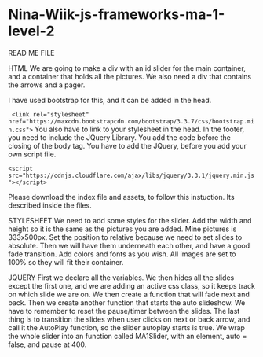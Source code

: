 # Nina-Wiik-js-frameworks-ma-1-level-2
 
READ ME FILE

HTML
We are going to make a div with an id slider for the main container, and a container that 
holds all the pictures. We also need a div that contains the arrows and a pager. 

I have used bootstrap for this, and it can be added in the head. 

``` <link rel="stylesheet" href="https://maxcdn.bootstrapcdn.com/bootstrap/3.3.7/css/bootstrap.min.css">```
You also have to link to your stylesheet in the head. 
In the footer, you need to include the JQuery Library. You add the code before the closing of the body tag. 
You have to add the JQuery, before you add your own script file. 

```<script src="https://cdnjs.cloudflare.com/ajax/libs/jquery/3.3.1/jquery.min.js"></script>```

Please download the index file and assets, to follow this instuction. Its described inside the
files. 

STYLESHEET
We need to add some styles for the slider. Add the width and height so it is the same as the
pictures you are added. Mine pictures is 333x500px. Set the position to relative because 
we need to set slides to absolute. Then we will have them underneath each other, and have
a good fade transition. Add colors and fonts as you wish. All images are set to 100% 
so they will fit their container. 

JQUERY
First we declare all the variables. We then hides all the slides except the first one, and
we are adding an active css class, so it keeps track on which slide we are on. We then create
a function that will fade next and back. Then we create another function that starts the auto 
slideshow. We have to remember to reset the pause/timer between the slides. The last thing 
is to transition the slides when user clicks on next or back arrow, and call it the AutoPlay
function, so the slider autoplay starts is true. We wrap the whole slider into an function 
called MA1Slider, with an element, auto = false, and pause at 400. 